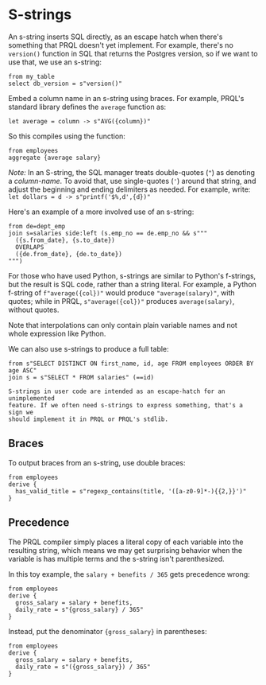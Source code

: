# S-strings

An s-string inserts SQL directly, as an escape hatch when there's something that
PRQL doesn't yet implement. For example, there's no `version()` function in SQL
that returns the Postgres version, so if we want to use that, we use an
s-string:

```prql
from my_table
select db_version = s"version()"
```

Embed a column name in an s-string using braces. For example, PRQL's standard
library defines the `average` function as:

```prql no-eval
let average = column -> s"AVG({column})"
```

So this compiles using the function:

```prql
from employees
aggregate {average salary}
```
_Note:_ In an S-string, the SQL manager treats double-quotes (`"`) as denoting a _column-name_. To avoid that, use single-quotes (`'`) around that string, and adjust the beginning and ending delimiters as needed. For example, write: `let dollars = d -> s"printf('$%,d',{d})"`

Here's an example of a more involved use of an s-string:

```prql
from de=dept_emp
join s=salaries side:left (s.emp_no == de.emp_no && s"""
  ({s.from_date}, {s.to_date})
  OVERLAPS
  ({de.from_date}, {de.to_date})
""")
```

For those who have used Python, s-strings are similar to Python's f-strings, but
the result is SQL code, rather than a string literal. For example, a Python
f-string of `f"average({col})"` would produce `"average(salary)"`, with quotes;
while in PRQL, `s"average({col})"` produces `average(salary)`, without quotes.

Note that interpolations can only contain plain variable names and not whole
expression like Python.

We can also use s-strings to produce a full table:

```prql
from s"SELECT DISTINCT ON first_name, id, age FROM employees ORDER BY age ASC"
join s = s"SELECT * FROM salaries" (==id)
```

```admonish note
S-strings in user code are intended as an escape-hatch for an unimplemented
feature. If we often need s-strings to express something, that's a sign we
should implement it in PRQL or PRQL's stdlib.
```

## Braces

To output braces from an s-string, use double braces:

```prql
from employees
derive {
  has_valid_title = s"regexp_contains(title, '([a-z0-9]*-){{2,}}')"
}
```

## Precedence

The PRQL compiler simply places a literal copy of each variable into the
resulting string, which means we may get surprising behavior when the variable
is has multiple terms and the s-string isn't parenthesized.

In this toy example, the `salary + benefits / 365` gets precedence wrong:

```prql
from employees
derive {
  gross_salary = salary + benefits,
  daily_rate = s"{gross_salary} / 365"
}
```

Instead, put the denominator `{gross_salary}` in parentheses:

```prql
from employees
derive {
  gross_salary = salary + benefits,
  daily_rate = s"({gross_salary}) / 365"
}
```
